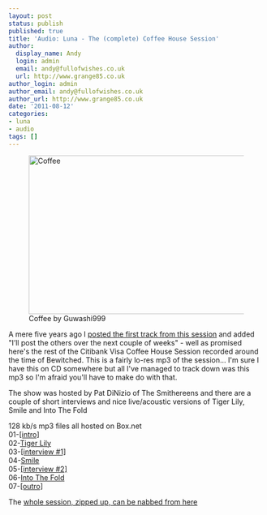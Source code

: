 ```yaml
---
layout: post
status: publish
published: true
title: 'Audio: Luna - The (complete) Coffee House Session'
author:
  display_name: Andy
  login: admin
  email: andy@fullofwishes.co.uk
  url: http://www.grange85.co.uk
author_login: admin
author_email: andy@fullofwishes.co.uk
author_url: http://www.grange85.co.uk
date: '2011-08-12'
categories:
- luna
- audio
tags: []
---
```

<p><figure class="caption aligncenter"><a href="http://www.flickr.com/photos/guwashi999/4050290960/" title="Coffee by Guwashi999, on Flickr"><img src="https://farm4.static.flickr.com/3519/4050290960_10658763d2.jpg" width="500" height="313" alt="Coffee"></a><figcaption class="caption-text">Coffee by Guwashi999</figcaption></figure></p>
<p>A mere five years ago I <a href="/2006/09/26/audio-luna-citibank-coffee-house-sessions-1/">posted the first track from this session</a> and added "I’ll post the others over the next couple of weeks" - well as promised here's the rest of the Citibank Visa Coffee House Session recorded around the time of Bewitched. This is a fairly lo-res mp3 of the session... I'm sure I have this on CD somewhere but all I've managed to track down was this mp3 so I'm afraid you'll have to make do with that.</p>
<p>The show was hosted by Pat DiNizio of The Smithereens and there are a couple of short interviews and nice live/acoustic versions of Tiger Lily, Smile and Into The Fold</p>
<p>128 kb/s mp3 files all hosted on Box.net<br />
01-<a href="http://www.box.net/shared/zjcrfid8v62ymxr7f7b6">[intro]</a><br />
02-<a href="http://www.box.net/shared/rzqg13lzx4qdai0xamcn">Tiger Lily</a><br />
03-<a href="http://www.box.net/shared/ovgpo573vbfp32s83m8r">[interview #1]</a><br />
04-<a href="http://www.box.net/shared/cru2j3g35l1cfu05u8fz">Smile</a><br />
05-<a href="http://www.box.net/shared/zj2ohxvbx6e2pp3zapye">[interview #2]</a><br />
06-<a href="http://www.box.net/shared/ryy2zcipyxsfopujhljg">Into The Fold</a><br />
07-<a href="http://www.box.net/shared/v9nerot96l4gz9jop8ay">[outro]</a></p>
<p>The <a href="http://www.mediafire.com/?ewch5hrar6h22ju">whole session, zipped up, can be nabbed from here</a></p>
